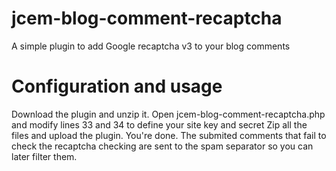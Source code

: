 # jcem-blog-comment-recaptcha
A simple plugin to add Google recaptcha v3 to your blog comments

# Configuration and usage
Download the plugin and unzip it.
Open jcem-blog-comment-recaptcha.php and modify lines 33 and 34 to define your site key and secret
Zip all the files and upload the plugin.
You're done. The submited comments that fail to check the recaptcha checking are sent to the spam separator so you can later filter them.